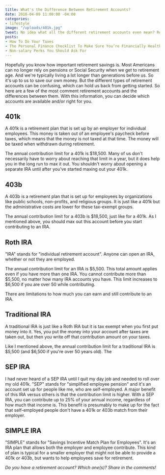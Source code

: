 ```yaml
---
title: What's the Difference Between Retirement Accounts?
date: 2018-04-09 11:00:00 -04:00
categories:
- lifestyle
image: "/uploads/401k.jpg"
tweet: No idea what all the different retirement accounts even mean? Read more here.
posts:
- How To Do Your Taxes
- The Personal Finance Checklist To Make Sure You’re Financially Healthy
- Non-salary Perks You Should Ask For
---
```


Hopefully you know how important retirement savings is. Most Americans can no longer rely on pensions or Social Security when we get to retirement age. And we're typically living a lot longer than generations before us. So it's up to us to save our own money. But the different types of retirement accounts can be confusing, which can hold us back from getting started. So here are a few of the most comment retirement accounts and the differences between them. With this information, you can decide which accounts are available and/or right for you.

## 401k

A 401k is a retirement plan that is set up by an employer for individual employees. This money is taken out of an employee's paycheck before taxes, which means that the money is not taxed at that time. The money will be taxed when withdrawn during retirement.

The annual contribution limit for a 401k is $18,500. Many of us don't necessarily have to worry about reaching that limit in a year, but it does help you in the long run to max it out. You shouldn't worry about opening a separate IRA until after you've started maxing out your 401k.

## 403b

A 403b is a retirement plan that is set up for employees by organizations like public schools, non-profits, and religious groups. It is just like a 401k but the administrative costs are lower for these tax-exempt groups.

The annual contribution limit for a 403b is $18,500, just like for a 401k. As I mentioned above, you should max out this account before you start contributing to an IRA.

## Roth IRA

"IRA" stands for "individual retirement account". Anyone can open an IRA, whether or not they are employed.

The annual contribution limit for an IRA is $5,500. This total amount applies even if you have more than one IRA. You cannot contribute more than $5,500, no matter how many IRA accounts you have. This limit increases to $6,500 if you are over 50 while contributing.

There are limitations to how much you can earn and still contribute to an IRA.

## Traditional IRA

A traditional IRA is just like a Roth IRA but it is tax exempt when you first put money into it. Yes, you put the money into your account after taxes are taken out, but then you write off that contribution amount on your taxes.

Like I mentioned above, the annual contribution limit for a traditional IRA is $5,500 (and $6,500 if you're over 50 years old). The

## SEP IRA

I had never heard of a SEP IRA until I quit my day job and needed to roll over my old 401k. "SEP" stands for "simplified employee pension" and it's an account set up for people like me, who are self-employed. A major benefit of this IRA versus others is that the contribution limit is higher. With a SEP IRA, you can contribute up to 25% of your annual income, regardless of how much that income is. This benefit is presumably to make up for the fact that self-employed people don't have a 401k or 403b match from their employer.

## SIMPLE IRA

"SIMPLE" stands for "Savings Incentive Match Plan for Employees". It's an IRA plan that allows both the employer and employee contribute. This kind of plan is typical for a smaller employer that might not be able to provide a 401k or 403b, but wants to help employees save for retirement. 

*Do you have a retirement account? Which one(s)? Share in the comments!*